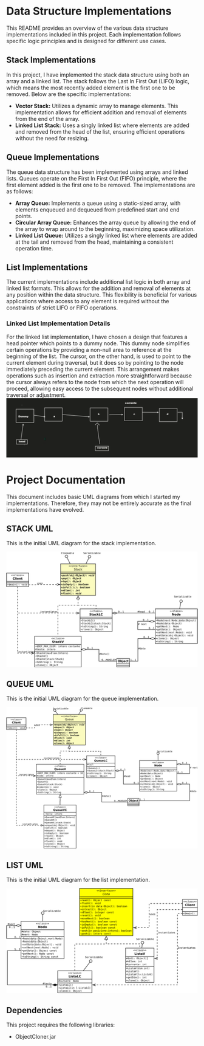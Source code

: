 # Data Structure Implementations

This README provides an overview of the various data structure implementations included in this project. Each implementation follows specific logic principles and is designed for different use cases.

## Stack Implementations

In this project, I have implemented the stack data structure using both an array and a linked list. The stack follows the Last In First Out (LIFO) logic, which means the most recently added element is the first one to be removed. Below are the specific implementations:

- **Vector Stack:** Utilizes a dynamic array to manage elements. This implementation allows for efficient addition and removal of elements from the end of the array.
- **Linked List Stack:** Uses a singly linked list where elements are added and removed from the head of the list, ensuring efficient operations without the need for resizing.

## Queue Implementations

The queue data structure has been implemented using arrays and linked lists. Queues operate on the First In First Out (FIFO) principle, where the first element added is the first one to be removed. The implementations are as follows:

- **Array Queue:** Implements a queue using a static-sized array, with elements enqueued and dequeued from predefined start and end points.
- **Circular Array Queue:** Enhances the array queue by allowing the end of the array to wrap around to the beginning, maximizing space utilization.
- **Linked List Queue:** Utilizes a singly linked list where elements are added at the tail and removed from the head, maintaining a consistent operation time.

## List Implementations

The current implementations include additional list logic in both array and linked list formats. This allows for the addition and removal of elements at any position within the data structure. This flexibility is beneficial for various applications where access to any element is required without the constraints of strict LIFO or FIFO operations.

### Linked List Implementation Details

For the linked list implementation, I have chosen a design that features a head pointer which points to a dummy node. This dummy node simplifies certain operations by providing a non-null area to reference at the beginning of the list. The cursor, on the other hand, is used to point to the current element during traversal, but it does so by pointing to the node immediately preceding the current element. This arrangement makes operations such as insertion and extraction more straightforward because the cursor always refers to the node from which the next operation will proceed, allowing easy access to the subsequent nodes without additional traversal or adjustment.
![Linked List Explanation](/image/img.png)

# Project Documentation

This document includes basic UML diagrams from which I started my implementations. Therefore, they may not be entirely accurate as the final implementations have evolved. 

## STACK UML
This is the initial UML diagram for the stack implementation.

![STACK UML Diagram](/image/StackUML.svg)



## QUEUE UML
This is the initial UML diagram for the queue implementation.

![QUEUE UML Diagram](/image/QueueUML.svg)



## LIST UML
This is the initial UML diagram for the list implementation.

![LIST UML Diagram](/image/ListUML.svg)



## Dependencies

This project requires the following libraries:

- ObjectCloner.jar



